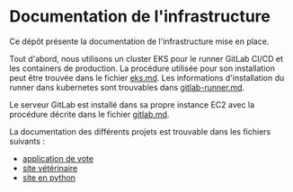 # Documentation de l'infrastructure

Ce dépôt présente la documentation de l'infrastructure mise en place.

Tout d'abord, nous utilisons un cluster EKS pour le runner GitLab CI/CD et les containers de production.
La procédure utilisée pour son installation peut être trouvée dans le fichier [eks.md](eks.md).
Les informations d'installation du runner dans kubernetes sont trouvables dans [gitlab-runner.md](gitlab-runner.md).

Le serveur GitLab est installé dans sa propre instance EC2 avec la procédure décrite dans le fichier [gitlab.md](gitlab.md).

La documentation des différents projets est trouvable dans les fichiers suivants :
 - [application de vote](app-vote.md)
 - [site vétérinaire](app-vet.md)
 - [site en python](app-python.md)

